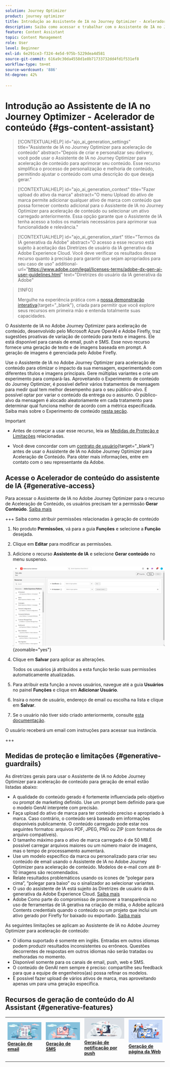```yaml
---
solution: Journey Optimizer
product: journey optimizer
title: Introdução ao Assistente de IA no Journey Optimizer - Acelerador de conteúdo
description: Saiba como acessar e trabalhar com o Assistente de IA no Journey Optimizer - Acelerador de conteúdo
feature: Content Assistant
topic: Content Management
role: User
level: Beginner
exl-id: 6e291ce3-f324-4e5d-975b-5229dea4d581
source-git-commit: 616a9c30da4558d1e8b71733732dd4fd1f531ef8
workflow-type: tm+mt
source-wordcount: '886'
ht-degree: 42%

---
```


# Introdução ao Assistente de IA no Journey Optimizer - Acelerador de conteúdo {#gs-content-assistant}

>[!CONTEXTUALHELP]
>id="ajo_ai_generation_settings"
>title="Assistente de IA no Journey Optimizer para aceleração de conteúdo"
>abstract="Depois de criar e personalizar seu delivery, você pode usar o Assistente de IA no Journey Optimizer para aceleração de conteúdo para aprimorar seu conteúdo. Esse recurso simplifica o processo de personalização e melhoria de conteúdo, permitindo ajustar o conteúdo com uma descrição do que deseja gerar."

>[!CONTEXTUALHELP]
>id="ajo_ai_generation_context"
>title="Fazer upload do ativo da marca"
>abstract="O menu Upload do ativo de marca permite adicionar qualquer ativo de marca com conteúdo que possa fornecer contexto adicional para o Assistente de IA no Journey Optimizer para aceleração de conteúdo ou selecionar um ativo carregado anteriormente. Essa opção garante que o Assistente de IA tenha acesso a todos os materiais necessários para aprimorar sua funcionalidade e relevância."

>[!CONTEXTUALHELP]
>id="ajo_ai_generation_start"
>title="Termos da IA generativa da Adobe"
>abstract="O acesso a esse recurso está sujeito à aceitação das Diretrizes de usuário da IA generativa da Adobe Experience Cloud. Você deve verificar os resultados desse recurso quanto à precisão para garantir que sejam apropriados para seu caso de uso"
>additional-url="https://www.adobe.com/legal/licenses-terms/adobe-dx-gen-ai-user-guidelines.html" text="Diretrizes do usuário da IA generativa da Adobe"

>[!INFO]
>
>Mergulhe na experiência prática com a [nossa demonstração interativa](https://experienceleague.adobe.com/en/apps/journey-optimizer/ai-assistant-content-accelerator){target="_blank"}, criada para permitir que você explore seus recursos em primeira mão e entenda totalmente suas capacidades.


O Assistente de IA no Adobe Journey Optimizer para aceleração de conteúdo, desenvolvido pelo Microsoft Azure OpenAI e Adobe Firefly, traz sugestões proativas de variação de conteúdo para texto e imagens. Ele está disponível para canais de email, push e SMS. Esse novo recurso fornece uma geração de texto e de imagens baseada em prompt. A geração de imagens é gerenciada pelo Adobe Firefly.

Use o Assistente de IA no Adobe Journey Optimizer para aceleração de conteúdo para otimizar o impacto da sua mensagem, experimentando com diferentes títulos e imagens principais. Gere múltiplas variantes e crie um experimento para compará-las. Aproveitando o Experimento de conteúdo do Journey Optimizer, é possível definir vários tratamentos de mensagem para medir qual tem melhor desempenho para o seu público-alvo. É possível optar por variar o conteúdo da entrega ou o assunto. O público-alvo da mensagem é alocado aleatoriamente em cada tratamento para determinar qual funciona melhor de acordo com a métrica especificada. Saiba mais sobre o Experimento de conteúdo [nesta seção](../content-management/content-experiment.md).

>[!IMPORTANT]
>
>* Antes de começar a usar esse recurso, leia as [Medidas de Proteção e Limitações](#generative-guardrails) relacionadas.
>
>
>* Você deve concordar com um [contrato de usuário](https://www.adobe.com/legal/licenses-terms/adobe-dx-gen-ai-user-guidelines.html){target="_blank"} antes de usar o Assistente de IA no Adobe Journey Optimizer para Aceleração de Conteúdo. Para obter mais informações, entre em contato com o seu representante da Adobe.

## Acesse o Acelerador de conteúdo do assistente de IA {#generative-access}

Para acessar o Assistente de IA no Adobe Journey Optimizer para o recurso de Aceleração de Conteúdo, os usuários precisam ter a permissão **Gerar Conteúdo**. [Saiba mais](../administration/permissions.md)

+++  Saiba como atribuir permissões relacionadas à geração de conteúdo

1. No produto **Permissões**, vá para a guia **Funções** e selecione a **Função** desejada.

1. Clique em **Editar** para modificar as permissões.

1. Adicione o recurso **Assistente de IA** e selecione **Gerar conteúdo** no menu suspenso.

   ![](assets/gen-ai-role.png){zoomable="yes"}

1. Clique em **Salvar** para aplicar as alterações.

   Todos os usuários já atribuídos a esta função terão suas permissões automaticamente atualizadas.

1. Para atribuir esta função a novos usuários, navegue até a guia **Usuários** no painel **Funções** e clique em **Adicionar Usuário**.

1. Insira o nome de usuário, endereço de email ou escolha na lista e clique em **Salvar**.

1. Se o usuário não tiver sido criado anteriormente, consulte [esta documentação](https://experienceleague.adobe.com/en/docs/experience-platform/access-control/abac/permissions-ui/users).

O usuário receberá um email com instruções para acessar sua instância.

+++

## Medidas de proteção e limitações {#generative-guardrails}

As diretrizes gerais para usar o Assistente de IA no Adobe Journey Optimizer para aceleração de conteúdo para geração de email estão listadas abaixo:

* A qualidade do conteúdo gerado é fortemente influenciada pelo objetivo ou prompt de marketing definido. Use um prompt bem definido para que o modelo GenAI interprete com precisão. 
* Faça upload do ativo de marca para ter conteúdo preciso e apropriado à marca. Caso contrário, o conteúdo será baseado em informações disponíveis publicamente. O conteúdo carregado pode estar nos seguintes formatos: arquivos PDF, JPEG, PNG ou ZIP (com formatos de arquivo compatíveis).
* O tamanho máximo para o ativo de marca carregado é de 50 MB.É possível carregar arquivos maiores ou um número maior de imagens, mas o tempo de processamento aumentará.
* Use um modelo específico da marca ou personalizado para criar seu conteúdo de email usando o Assistente de IA no Adobe Journey Optimizer para aceleração de conteúdo. Modelos de e-mail com até 8-10 imagens são recomendados.
* Relate resultados problemáticos usando os ícones de “polegar para cima”, “polegar para baixo” ou o sinalizador ao selecionar variantes.
* O uso do assistente de IA está sujeito às Diretrizes de usuário da IA generativa da Adobe Experience Cloud. [Saiba mais](https://www.adobe.com/legal/licenses-terms/adobe-dx-gen-ai-user-guidelines.html)
* Adobe Como parte do compromisso de promover a transparência no uso de ferramentas de IA gerativa na criação de mídia, o Adobe aplicará Contents credentials quando o conteúdo ou um projeto que inclui um ativo gerado por Firefly for baixado ou exportado. [Saiba mais](https://helpx.adobe.com/firefly/using/content-credentials.html)

As seguintes limitações se aplicam ao Assistente de IA no Adobe Journey Optimizer para aceleração de conteúdo:

* O idioma suportado é somente em inglês. Entradas em outros idiomas podem produzir resultados inconsistentes ou errôneos. Questões decorrentes de respostas em outros idiomas não serão tratadas ou melhoradas no momento.
* Disponível somente para os canais de email, push, web e SMS.
* O conteúdo de GenAI nem sempre é preciso: compartilhe seu feedback para que a equipe de engenheiros(as) possa refinar os modelos.
* É possível fazer upload de vários ativos de marca, mas aproveitando apenas um para uma geração específica.


## Recursos de geração de conteúdo do AI Assistant {#generative-features}


<table style="table-layout:fixed"><tr style="border: 0;">
<td>
<a href="generative-email.md">
<img alt="Geração de email" src="assets/do-not-localize/text-genai.jpeg">
</a>
<div>
<a href="generative-email.md"><strong>Geração de email</strong></a>
</div>
<p>
</td>
<td>
<a href="generative-sms.md">
<img alt="Geração de SMS" src="assets/do-not-localize/image-genai.jpeg">
</a>
<div><a href="generative-sms.md"><strong>Geração de SMS</strong>
</div>
<p>
</td>
<td>
<a href="generative-push.md">
<img alt="Geração de push" src="assets/do-not-localize/email-genai.jpeg">
</a>
<div>
<a href="generative-push.md"><strong>Geração de notificação por push</strong></a>
</div>
<p></td>
<td>
<a href="generative-web.md">
<img alt="Geração na Web" src="assets/do-not-localize/web-genai.jpeg">
</a>
<div><a href="generative-web.md"><strong>Geração de página da Web</strong>
</div>
<p>
</td>
</tr></table>
